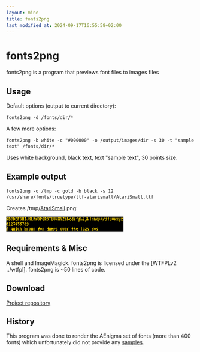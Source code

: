```yaml
---
layout: mine
title: fonts2png
last_modified_at: 2024-09-17T16:55:58+02:00
---
```


# fonts2png

fonts2png is a program that previews font files to images files

## Usage ##

Default options (output to current directory):

```
fonts2png -d /fonts/dir/*
```

A few more options:

```
fonts2png -b white -c "#000000" -o /output/images/dir -s 30 -t "sample text" /fonts/dir/*
```

Uses white background, black text, text "sample text", 30 points size.

## Example output ##

```
fonts2png -o /tmp -c gold -b black -s 12 /usr/share/fonts/truetype/ttf-atarismall/AtariSmall.ttf
```

Creates /tmp/[AtariSmall](http://gnu.ethz.ch/linuks.mine.nu/atari/).png:

![Sample text rendered with Atari font](AtariSmall.png)

## Requirements & Misc ##

A shell and ImageMagick. fonts2png is licensed under the [WTFPLv2 ../wtfpl]. fonts2png is ~50 lines of code.

## Download ##

[Project repository](https://gitlab.com/hydrargyrum/attic/tree/master/fonts2png)

## History ##

This program was done to render the AEnigma set of fonts (more than 400 fonts) which unfortunately did not provide any [samples](aenigma).

